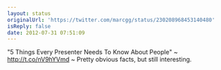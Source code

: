 ```yaml
---
layout: status
originalUrl: 'https://twitter.com/marcgg/status/230208968453140480'
isReply: false
date: 2012-07-31 07:51:09
---
```


"5 Things Every Presenter Needs To Know About People" ~ http://t.co/nV9hYVmd ~ Pretty obvious facts, but still interesting.

